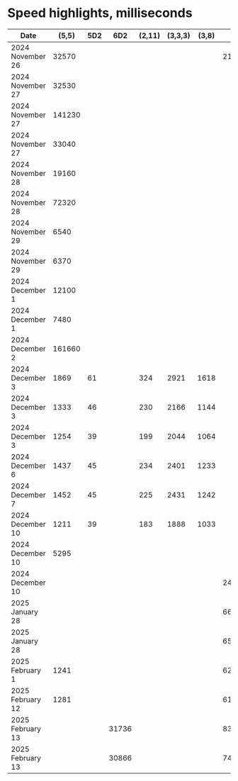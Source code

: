 # Speed highlights, milliseconds

| Date             | (5,5)  | 5D2 | 6D2   | (2,11) | (3,3,3) | (3,8) | (6,6)    | Notes                                      |
| ---------------- | ------ | --- | ----- | ------ | ------- | ----- | -------- | ------------------------------------------ |
| 2024 November 26 | 32570  |     |       |        |         |       | 21040250 | OOP                                        |
| 2024 November 27 | 32530  |     |       |        |         |       |          | concurrency                                |
| 2024 November 27 | 141230 |     |       |        |         |       |          |                                            |
| 2024 November 27 | 33040  |     |       |        |         |       |          | concurrency                                |
| 2024 November 28 | 19160  |     |       |        |         |       |          | concurrency                                |
| 2024 November 28 | 72320  |     |       |        |         |       |          |                                            |
| 2024 November 29 | 6540   |     |       |        |         |       |          | concurrency. numba.njit                    |
| 2024 November 29 | 6370   |     |       |        |         |       |          | numba.njit                                 |
| 2024 December 1  | 12100  |     |       |        |         |       |          | concurrency                                |
| 2024 December 1  | 7480   |     |       |        |         |       |          |                                            |
| 2024 December 2  | 161660 |     |       |        |         |       |          | I started over.                            |
| 2024 December 3  | 1869   | 61  |       | 324    | 2921    | 1618  |          | `list` except `connectionGraph`: `ndarray` |
| 2024 December 3  | 1333   | 46  |       | 230    | 2166    | 1144  |          | all `ndarray`                              |
| 2024 December 3  | 1254   | 39  |       | 199    | 2044    | 1064  |          | combine four `ndarray` into `track`        |
| 2024 December 6  | 1437   | 45  |       | 234    | 2401    | 1233  |          |                                            |
| 2024 December 7  | 1452   | 45  |       | 225    | 2431    | 1242  |          |                                            |
| 2024 December 10 | 1211   | 39  |       | 183    | 1888    | 1033  |          |                                            |
| 2024 December 10 | 5295   |     |       |        |         |       |          | concurrency                                |
| 2024 December 10 |        |     |       |        |         |       | 2408200  | concurrency                                |
| 2025 January 28  |        |     |       |        |         |       | 668630   |                                            |
| 2025 January 28  |        |     |       |        |         |       | 654080   | custom module for job                      |
| 2025 February 1  | 1241   |     |       |        |         |       | 625616   | custom module for job                      |
| 2025 February 12 | 1281   |     |       |        |         |       | 611791   | custom module for job                      |
| 2025 February 13 |        |     | 31736 |        |         |       | 833272   | unrolled the while loop!                   |
| 2025 February 13 |        |     | 30866 |        |         |       | 748786   | custom module for job                      |
